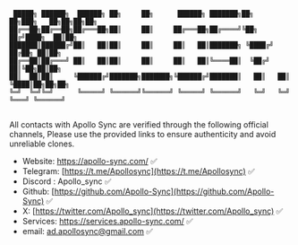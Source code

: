 ```
 █████╗ ██████╗  ██████╗ ██╗     ██╗      ██████╗ ███████╗██╗   ██╗███╗   ██╗██╗██╗██╗
██╔══██╗██╔══██╗██╔═══██╗██║     ██║     ██╔═══██╗██╔════╝╚██╗ ██╔╝████╗  ██║██╗
███████║██████╔╝██║   ██║██║     ██║     ██║   ██║███████╗ ╚████╔╝ ██╔██╗ ██║██╗
██╔══██║██╔═══╝ ██║   ██║██║     ██║     ██║   ██║╚════██║  ╚██╔╝  ██║╚██╗██║██╗
██║  ██║██║     ╚██████╔╝███████╗███████╗╚██████╔╝███████║   ██║   ██║ ╚████║██╗██╗██╗
╚═╝  ╚═╝╚═╝      ╚═════╝ ╚══════╝╚══════╝ ╚═════╝ ╚══════╝   ╚═╝   ╚═╝  ╚═══╝ ╚══════╝
                                                                               
```
All contacts with Apollo Sync are verified through the following official channels, 
Please use the provided links to ensure authenticity and avoid unreliable clones.

- Website: https://apollo-sync.com/ ✅
- Telegram: [https://t.me/Apollosync](https://t.me/Apollosync)           ✅
- Discord : Apollo_sync                                                   ✅
- Github: [https://github.com/Apollo-Sync](https://github.com/Apollo-Sync) ✅
- X: [https://twitter.com/Apollo_sync](https://twitter.com/Apollo_sync) ✅
- Services: https://services.apollo-sync.com/                           ✅
- email: ad.apollosync@gmail.com                                       ✅

